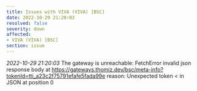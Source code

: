 ```yaml
---
title: Issues with VIVA (VIVA) [BSC]
date: 2022-10-29 21:20:03
resolved: false
severity: down
affected:
- VIVA (VIVA) [BSC]
section: issue
---
```


*2022-10-29 21:20:03* The gateway is unreachable: FetchError invalid json response body at https://gateways.thomiz.dev/bsc/meta-info?tokenId=tti_a23c2f75791efafe5fada99e reason: Unexpected token < in JSON at position 0